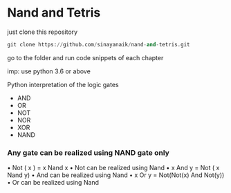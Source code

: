 # Nand and Tetris

just clone this repository

```python
git clone https://github.com/sinayanaik/nand-and-tetris.git
```

go to the folder and run code snippets of each chapter 

imp: use python 3.6 or above 

Python interpretation of the logic gates

- AND
- OR
- NOT
- NOR
- XOR
- NAND

### Any gate can be realized using NAND gate only

• Not ( x ) = x Nand x                                                       • Not can be realized using Nand
• x And y = Not ( x Nand y)                                                  • And can be realized using Nand
• x Or y = Not(Not(x) And Not(y))                                            • Or can be realized using Nand
